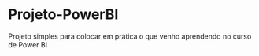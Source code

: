 # Projeto-PowerBI
Projeto simples para colocar em prática o que venho aprendendo no curso de Power BI
